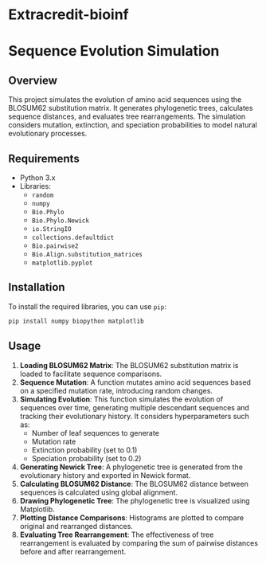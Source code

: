 # Extracredit-bioinf

# Sequence Evolution Simulation

## Overview

This project simulates the evolution of amino acid sequences using the BLOSUM62 substitution matrix. It generates phylogenetic trees, calculates sequence distances, and evaluates tree rearrangements. The simulation considers mutation, extinction, and speciation probabilities to model natural evolutionary processes.

## Requirements

- Python 3.x
- Libraries:
  - `random`
  - `numpy`
  - `Bio.Phylo`
  - `Bio.Phylo.Newick`
  - `io.StringIO`
  - `collections.defaultdict`
  - `Bio.pairwise2`
  - `Bio.Align.substitution_matrices`
  - `matplotlib.pyplot`

## Installation

To install the required libraries, you can use `pip`:

```bash
pip install numpy biopython matplotlib
```

## Usage

1. **Loading BLOSUM62 Matrix**: The BLOSUM62 substitution matrix is loaded to facilitate sequence comparisons.
2. **Sequence Mutation**: A function mutates amino acid sequences based on a specified mutation rate, introducing random changes.
3. **Simulating Evolution**: This function simulates the evolution of sequences over time, generating multiple descendant sequences and tracking their evolutionary history. It considers hyperparameters such as:
   - Number of leaf sequences to generate
   - Mutation rate
   - Extinction probability (set to 0.1)
   - Speciation probability (set to 0.2)
4. **Generating Newick Tree**: A phylogenetic tree is generated from the evolutionary history and exported in Newick format.
5. **Calculating BLOSUM62 Distance**: The BLOSUM62 distance between sequences is calculated using global alignment.
6. **Drawing Phylogenetic Tree**: The phylogenetic tree is visualized using Matplotlib.
7. **Plotting Distance Comparisons**: Histograms are plotted to compare original and rearranged distances.
8. **Evaluating Tree Rearrangement**: The effectiveness of tree rearrangement is evaluated by comparing the sum of pairwise distances before and after rearrangement.

```





